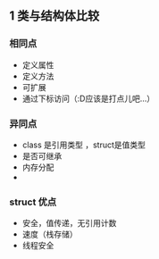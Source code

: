 ## 1 类与结构体比较
### 相同点
- 定义属性
- 定义方法
- 可扩展
- 通过下标访问（:D应该是打点儿吧...）

### 异同点
- class 是引用类型 ，struct是值类型 
- 是否可继承
- 内存分配
- 

### struct 优点
- 安全，值传递，无引用计数
- 速度（栈存储）
- 线程安全
